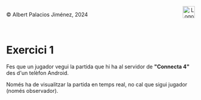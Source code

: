 <div style="display: flex; width: 100%;">
    <div style="flex: 1; padding: 0px;">
        <p>© Albert Palacios Jiménez, 2024</p>
    </div>
    <div style="flex: 1; padding: 0px; text-align: right;">
        <img src="./assets/ieti.png" height="32" alt="Logo de IETI" style="max-height: 32px;">
    </div>
</div>
<br/>

# Exercici 1

Fes que un jugador vegui la partida que hi ha al servidor de **"Connecta 4"** des d'un telèfon Android.

Només ha de visualitzar la partida en temps real, no cal que sigui jugador (només observador).